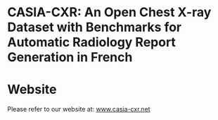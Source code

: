# CASIA-CXR: An Open Chest X-ray Dataset with Benchmarks for Automatic Radiology Report Generation in French

# Website
Please refer to our website at: www.casia-cxr.net

